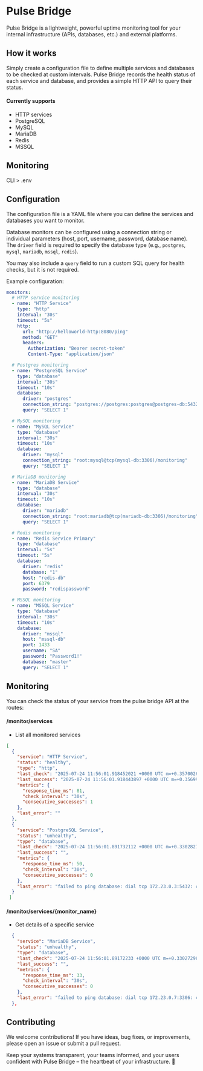 # Pulse Bridge

Pulse Bridge is a lightweight, powerful uptime monitoring tool for your internal infrastructure (APIs, databases, etc.) and external platforms.

## How it works

Simply create a configuration file to define multiple services and databases to be checked at custom intervals. Pulse Bridge records the health status of each service and database, and provides a simple HTTP API to query their status.

#### Currently supports
- HTTP services
- PostgreSQL
- MySQL
- MariaDB
- Redis
- MSSQL

## Monitoring

CLI > .env



## Configuration

The configuration file is a YAML file where you can define the services and databases you want to monitor.

Database monitors can be configured using a connection string or individual parameters (host, port, username, password, database name). The `driver` field is required to specify the database type (e.g., `postgres`, `mysql`, `mariadb`, `mssql`, `redis`).

You may also include a `query` field to run a custom SQL query for health checks, but it is not required.

Example configuration:

```yaml
monitors:
  # HTTP service monitoring
  - name: "HTTP Service"
    type: "http"
    interval: "30s"
    timeout: "5s"
    http:
      url: "http://helloworld-http:8080/ping"
      method: "GET"
      headers:
        Authorization: "Bearer secret-token"
        Content-Type: "application/json"

  # Postgres monitoring
  - name: "PostgreSQL Service"
    type: "database"
    interval: "30s"
    timeout: "10s"
    database:
      driver: "postgres"
      connection_string: "postgres://postgres:postgres@postgres-db:5432/monitoring?sslmode=disable"
      query: "SELECT 1"

  # MySQL monitoring
  - name: "MySQL Service"
    type: "database"
    interval: "30s"
    timeout: "10s"
    database:
      driver: "mysql"
      connection_string: "root:mysql@tcp(mysql-db:3306)/monitoring"
      query: "SELECT 1"

  # MariaDB monitoring
  - name: "MariaDB Service"
    type: "database"
    interval: "30s"
    timeout: "10s"
    database:
      driver: "mariadb"
      connection_string: "root:mariadb@tcp(mariadb-db:3306)/monitoring"
      query: "SELECT 1"

  # Redis monitoring
  - name: "Redis Service Primary"
    type: "database"
    interval: "5s"
    timeout: "5s"
    database:
      driver: "redis"
      database: "1"
      host: "redis-db"
      port: 6379
      password: "redispassword"

  # MSSQL monitoring
  - name: "MSSQL Service" 
    type: "database"
    interval: "30s"
    timeout: "10s"
    database:
      driver: "mssql"
      host: "mssql-db"
      port: 1433
      username: "SA"
      password: "Password1!"
      database: "master"
      query: "SELECT 1"
```

## Monitoring

You can check the status of your service from the pulse bridge API at the routes:


#### /monitor/services  
- List all monitored services

```json
[
  {
    "service": "HTTP Service",
    "status": "healthy",
    "type": "http",
    "last_check": "2025-07-24 11:56:01.918452021 +0000 UTC m=+0.357002662",
    "last_success": "2025-07-24 11:56:01.918443897 +0000 UTC m=+0.356994537",
    "metrics": {
      "response_time_ms": 81,
      "check_interval": "30s",
      "consecutive_successes": 1
    },
    "last_error": ""
  },
  {
    "service": "PostgreSQL Service",
    "status": "unhealthy",
    "type": "database",
    "last_check": "2025-07-24 11:56:01.891732112 +0000 UTC m=+0.330282750",
    "last_success": "",
    "metrics": {
      "response_time_ms": 50,
      "check_interval": "30s",
      "consecutive_successes": 0
    },
    "last_error": "failed to ping database: dial tcp 172.23.0.3:5432: connect: connection refused"
  }
 ]
```

#### /monitor/services/{monitor_name} 
- Get details of a specific service

```json
  {
    "service": "MariaDB Service",
    "status": "unhealthy",
    "type": "database",
    "last_check": "2025-07-24 11:56:01.89172233 +0000 UTC m=+0.330272963",
    "last_success": "",
    "metrics": {
      "response_time_ms": 33,
      "check_interval": "30s",
      "consecutive_successes": 0
    },
    "last_error": "failed to ping database: dial tcp 172.23.0.7:3306: connect: connection refused"
  },
```

## Contributing

We welcome contributions! If you have ideas, bug fixes, or improvements, please open an issue or submit a pull request.




Keep your systems transparent, your teams informed, and your users confident with Pulse Bridge – the heartbeat of your infrastructure. 🌊
